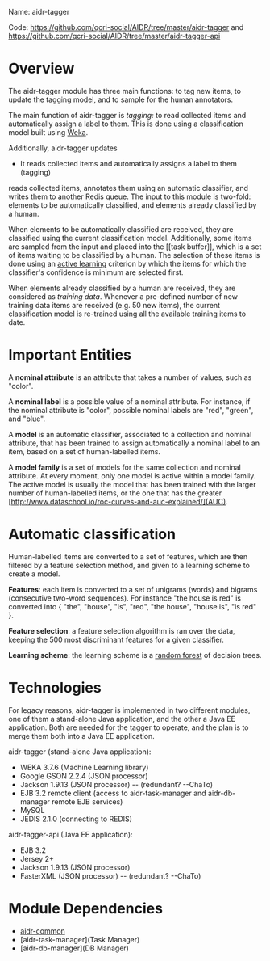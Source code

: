 Name: aidr-tagger

Code: https://github.com/qcri-social/AIDR/tree/master/aidr-tagger and https://github.com/qcri-social/AIDR/tree/master/aidr-tagger-api

# Overview

The aidr-tagger module has three main functions: to tag new items, to update the tagging model, and to sample for the human annotators.

The main function of aidr-tagger is *tagging:* to read collected items and automatically assign a label to them. This is done using a classification model built using [Weka](http://www.cs.waikato.ac.nz/ml/weka/). 

Additionally, aidr-tagger updates 

* It reads collected items and automatically assigns a label to them (tagging)


reads collected items, annotates them using an automatic classifier, and writes them to another Redis queue. The input to this module is two-fold: elements to be automatically classified, and elements already classified by a human.

When elements to be automatically classified are received, they are classified using the current classification model. Additionally, some items are sampled from the input and placed into the [[task buffer]], which is a set of items waiting to be classified by a human. The selection of these items is done using an [active learning](https://en.wikipedia.org/wiki/Active_learning) criterion by which the items for which the classifier's confidence is minimum are selected first.

When elements already classified by a human are received, they are considered as _training data_. Whenever a pre-defined number of new training data items are received (e.g. 50 new items), the current classification model is re-trained using all the available training items to date.

# Important Entities

A **nominal attribute** is an attribute that takes a number of values, such as "color".

A **nominal label** is a possible value of a nominal attribute. For instance, if the nominal attribute is "color", possible nominal labels are "red", "green", and "blue".

A **model** is an automatic classifier, associated to a collection and nominal attribute, that has been trained to assign automatically a nominal label to an item, based on a set of human-labelled items.

A **model family** is a set of models for the same collection and nominal attribute. At every moment, only one model is active within a model family. The active model is usually the model that has been trained with the larger number of human-labelled items, or the one that has the greater [http://www.dataschool.io/roc-curves-and-auc-explained/](AUC).

# Automatic classification

Human-labelled items are converted to a set of features, which are then filtered by a feature selection method, and given to a learning scheme to create a model.

**Features**: each item is converted to a set of unigrams (words) and bigrams (consecutive two-word sequences). For instance "the house is red" is converted into { "the", "house", "is", "red", "the house", "house is", "is red" }.

**Feature selection**: a feature selection algorithm is ran over the data, keeping the 500 most discriminant features for a given classifier.

**Learning scheme**: the learning scheme is a [random forest](https://en.wikipedia.org/wiki/Random_forest) of decision trees.

# Technologies

For legacy reasons, aidr-tagger is implemented in two different modules, one of them a stand-alone Java application, and the other a Java EE application. Both are needed for the tagger to operate, and the plan is to merge them both into a Java EE application.

aidr-tagger (stand-alone Java application):

* WEKA 3.7.6 (Machine Learning library)
* Google GSON 2.2.4 (JSON processor)
* Jackson 1.9.13 (JSON processor) -- (redundant? --ChaTo)
* EJB 3.2 remote client (access to aidr-task-manager and aidr-db-manager remote EJB services)
* MySQL
* JEDIS 2.1.0 (connecting to REDIS)

aidr-tagger-api (Java EE application):

* EJB 3.2
* Jersey 2+
* Jackson 1.9.13 (JSON processor)
* FasterXML (JSON processor) -- (redundant? --ChaTo)

# Module Dependencies

* [aidr-common](Common)
* [aidr-task-manager](Task Manager)
* [aidr-db-manager](DB Manager)
